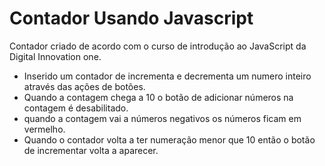 # Contador Usando Javascript
Contador criado de acordo com o curso de introdução ao JavaScript da Digital Innovation one.

- Inserido um contador de incrementa e decrementa um numero inteiro através das ações de botões.
- Quando a contagem chega a 10 o botão de adicionar números na contagem é desabilitado.
- quando a contagem vai a números negativos os números ficam em vermelho.
- Quando o contador volta a ter numeração menor que 10 então o botão de incrementar volta a aparecer.